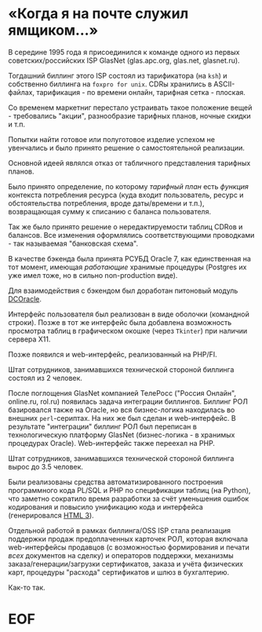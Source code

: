 # «Когда я на почте служил ямщиком…»

В середине 1995 года я присоединился к команде одного из первых советских/российских ISP GlasNet (glas.apc.org, glas.net, glasnet.ru).

Тогдашний биллинг этого ISP состоял из тарификатора (на `ksh`) и собственно биллинга на `foxpro for unix`. CDRы хранились в ASCII-файлах, тарификация - по времени онлайн, тарифная сетка - плоская.

Со временем маркетниг перестало устраивать такое положение вещей - требовались "акции", разнообразие тарифных планов, ночные скидки и т.п.

Попытки найти готовое или полуготовое изделие успехом не увенчались и было принято решение о самостоятельной реализации.

Основной идеей являлся отказ от табличного представления тарифных планов.

Было принято определение, по которому *тарифный план* есть *функция* контекста потребления ресурса (куда входит пользователь, ресурс и обстоятельства потребления, вроде даты/времени и т.п.), возвращающая сумму к списанию с баланса пользователя.

Так же было принято решение о нередактируемости таблиц CDRов и балансов.  Все изменения оформлялись соответствующими проводками - так называемая "банковская схема".

В качестве бэкенда была принята РСУБД Oracle 7, как единственная на тот момент, имеющая *работающие* хранимые процедуры (Postgres их уже имел тоже, но в сильно non-production виде).

Для взаимодействия с бэкендом был доработан питоновый модуль [DCOracle](https://old.zope.org/Products/DCOracle/).

Интерфейс пользователя был реализован в виде оболочки (командной строки).  Позже в тот же интерфейс была добавлена возможность просмотра таблиц в графическом окошке (через `Tkinter`) при наличии сервера X11.

Позже появился и web-интерфейс, реализованный на PHP/FI.

Штат сотрудников, занимавшихся технической стороной биллинга состоял из 2 человек.

После поглощения GlasNet компанией ТелеРосс ("Россия Онлайн", online.ru, rol.ru) появилась задача интеграции биллингов. Биллинг РОЛ базировался также на Oracle, но вся бизнес-логика находилась во внешних `perl`-сериптах. На них же был сделан и web-интерфейс. В результате "интеграции" биллинг РОЛ был переписан в технологическую платформу GlasNet (бизнес-логика - в хранимых процедурах Oracle). Web-интерфейс также переехал на PHP.

Штат сотрудников, занимавшихся технической стороной биллинга вырос до 3.5 человек.

Были реализованы средства автоматизированного построения программного кода PL/SQL и PHP по спецификации таблиц (на Python), что заметно сократило время разработки за счёт уменьшения ошибок кодирования и повысило унификацию кода и интерфейса (генерировался [HTML 3](https://www.w3.org/TR/2018/SPSD-html32-20180315/)).

Отдельной работой в рамках биллинга/OSS ISP стала реализация поддержки продаж предоплаченных карточек РОЛ, которая включала web-интерфейсы продавцов (с возможностью формирования и печати *всех* документов на сделку) и операторов поддержки, механизмы заказа/генерации/загрузки сертификатов, заказа и учёта физических карт, процедуры "расхода" сертификатов и шлюз в бухгалтерию.

Как-то так.

# EOF #
